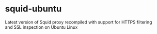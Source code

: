 # squid-ubuntu
Latest version of Squid proxy recompiled with support for HTTPS filtering and SSL inspection on Ubuntu Linux

